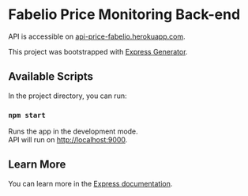 # Fabelio Price Monitoring Back-end

API is accessible on [api-price-fabelio.herokuapp.com](https://api-price-fabelio.herokuapp.com).<br />

This project was bootstrapped with [Express Generator](https://expressjs.com/en/starter/generator.html).

## Available Scripts

In the project directory, you can run:

### `npm start`

Runs the app in the development mode.<br />
API will run on [http://localhost:9000](http://localhost:9000).

## Learn More

You can learn more in the [Express documentation](https://expressjs.com/).
